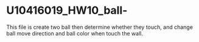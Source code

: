 # U10416019_HW10_ball-
This file is create two ball then determine whether they touch, and change ball move direction and ball color when touch the wall.
